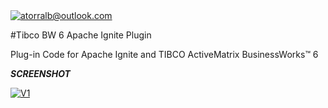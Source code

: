 

<a href="http://fvcproductions.com">
  <img src="https://i.imgur.com/izW1D3U.png" title="tibco bw 6 apache ignite plugin" alt="atorralb@outlook.com">
</a>

<!-- [![conektorx](https://i.imgur.com/izW1D3U.png)](http://github.com/atorralb) -->

#Tibco BW 6 Apache Ignite Plugin

Plug-in Code for Apache Ignite and TIBCO ActiveMatrix BusinessWorks™ 6


***SCREENSHOT***

[![V1](https://i.imgur.com/tys0ftk.jpg)]()
